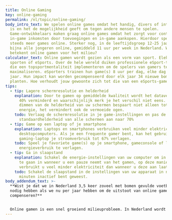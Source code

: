 ```yaml
---
title: Online Gaming
key: online-gaming
permalink: /nl/topic/online-gaming/
body_intro_text: We spelen online games omdat het handig, divers of interactief
  is en het de mogelijkheid geeft om tegen andere mensen te spelen.
  Game-ontwikkelaars maken graag online games omdat het zorgt voor continue
  in-game inkomsten door toevoegingen en in-game aankopen. Hierdoor spelen we
  steeds meer games online. Sterker nog, in de leeftijdsgroep 12-25 jaar spelen
  bijna alle jongeren online, gemiddeld 11 uur per week in Nederland. Wat
  betekent online gamen voor het milieu?
calculator_text: Online gamen wordt gezien als een vorm van sport. Elektronische
  sporten of eSports. Over de hele wereld duiken professionele eSport-teams op,
  die een topsportmentaliteit implementeren om de spelers van gamers te
  maximaliseren. eSporters trainen hun game(s) 8 uur per dag, elke dag van het
  jaar. Hun impact kan worden gecompenseerd door elk jaar 34 nieuwe bomen te
  planten. Hoe verhoudt jouw gewoonte zich tot die van een eSports-gamer?
tips:
  - tip: Lagere schermresolutie en helderheid
    explanation: Door te gamen op gemiddelde kwaliteit wordt het dataverbruik met
      40% verminderd en waarschijnlijk merk je het verschil niet eens. Het
      dimmen van de helderheid van uw schermen bespaart niet alleen tot 20%
      energie, het vermindert ook de vermoeide ogen.
    todo: Verlaag de schermresolutie in je game-instellingen en pas de
      standaardhelderheid van alle schermen aan naar 70%
  - tip: Game op een laptop of je smartphone
    explanation: Laptops en smartphones verbruiken veel minder elektriciteit dan
      desktopcomputers. Als je een frequente gamer bent, kan het gebruik van een
      gaming-laptop je stroomverbruik tot 67% verlagen.
    todo: Speel je favoriete game(s) op je smartphone, gameconsole of laptop om het
      energieverbruik te verlagen.
  - tip: Ga in slaapstand
    explanation: Schakel de energie-instellingen van uw computer om in de slaapstand
      te gaan in wanneer u een pauze neemt van het gamen, op deze manier
      verbruikt u veel minder elektriciteit dan wanneer u deze aan laat staan.
    todo: Schakel de slaapstand in de instellingen van uw apparaat in nadat u 2-3
      minuten inactief bent geweest.
body_addendum_text: >-
  **Wist je dat we in Nederland 3,5 keer zoveel met bomen gevulde voetbalvelden
  nodig hebben als we nu per jaar hebben om de uitstoot van online gamen te
  compenseren?**


  Online gamen is een snel groeiend milieuprobleem. In Nederland wordt elke dag meer dan 4 miljoen uur besteed aan het spelen van online games. Om dit plezier te compenseren, moeten we elk jaar 17 miljoen nieuwe bomen planten. Aangezien online gamen als een vorm van sport wordt gezien, vergelijken we dit met de populairste sport van Nederland: voetbal. Om deze 17 miljoen bomen per jaar te planten, hebben we een oppervlakte nodig van 24.000 voetbalvelden. We hebben momenteel ongeveer 7.000 plaatsen in het land. Dit betekent dat we elk kwartaal de volledige voorraad Nederlandse voetbalvelden met bomen moeten vullen om de CO2-uitstoot van online gamen in Nederland te compenseren.
---
```

